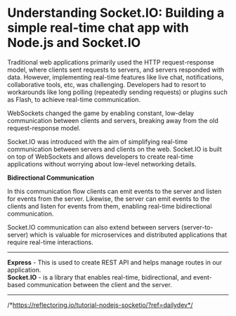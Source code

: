 # Understanding Socket.IO: Building a simple real-time chat app with Node.js and Socket.IO

Traditional web applications primarily used the HTTP request-response model, where clients sent requests to servers, and servers responded with data. However, implementing real-time features like live chat, notifications, collaborative tools, etc, was challenging. Developers had to resort to workarounds like long polling (repeatedly sending requests) or plugins such as Flash, to achieve real-time communication.

WebSockets changed the game by enabling constant, low-delay communication between clients and servers, breaking away from the old request-response model.

Socket.IO was introduced with the aim of simplifying real-time communication between servers and clients on the web. Socket.IO is built on top of WebSockets and allows developers to create real-time applications without worrying about low-level networking details.

**Bidirectional Communication**

In this communication flow clients can emit events to the server and listen for events from the server. Likewise, the server can emit events to the clients and listen for events from them, enabling real-time bidirectional communication.

Socket.IO communication can also extend between servers (server-to-server) which is valuable for microservices and distributed applications that require real-time interactions.

---

**Express** - This is used to create REST API and helps manage routes in our application.\
**Socket.IO** - is a library that enables real-time, bidirectional, and event-based communication between the client and the server.

---

/*https://reflectoring.io/tutorial-nodejs-socketio/?ref=dailydev*/
